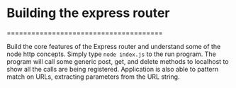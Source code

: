 # Building the express router
======================================

Build the core features of the Express router and understand some of the node http concepts. Simply type ```node index.js``` to the run program. The program will call some generic post, get, and delete methods to localhost to show all the calls are being registered. Application is also able to pattern match on URLs, extracting parameters from the URL string.
